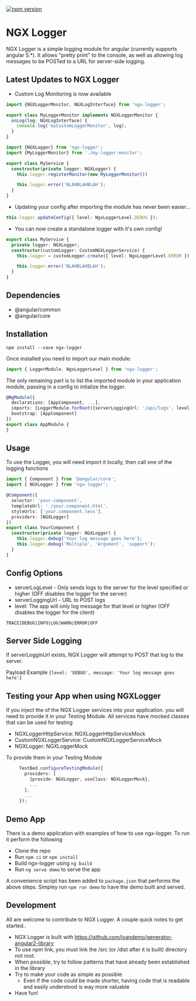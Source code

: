 [![npm version](https://badge.fury.io/js/ngx-logger.svg)](https://www.npmjs.com/package/ngx-logger)

# NGX Logger

NGX Logger is a simple logging module for angular (currently supports angular 5.\*). It allows "pretty print" to the console, as well as allowing log messages to be POSTed to a URL for server-side logging.

## Latest Updates to NGX Logger

- Custom Log Monitoring is now available
```typescript
import {NGXLoggerMonitor, NGXLogInterface} from 'ngx-logger';

export class MyLoggerMonitor implements NGXLoggerMonitor {
  onLog(log: NGXLogInterface) {
    console.log('myCustomLoggerMonitor', log);
  }
}
```

```typescript
import {NGXLogger} from 'ngx-logger';
import {MyLoggerMonitor} from './my-logger-monitor';

export class MyService {
  constructor(private logger: NGXLogger) {
    this.logger.registerMonitor(new MyLoggerMonitor())

    this.logger.error('BLAHBLAHBLAH');
  }
}
```



- Updating your config after importing the module has never been easier...


```typescript
this.logger.updateConfig({ level: NgxLoggerLevel.DEBUG });
```

- You can now create a standalone logger with it's own config!


```typescript
export class MyService {
  private logger: NGXLogger;
  constructor(customLogger: CustomNGXLoggerService) {
    this.logger = customLogger.create({ level: NgxLoggerLevel.ERROR });

    this.logger.error('BLAHBLAHBLAH');
  }
}
```

## Dependencies

- @angular/common
- @angular/core

## Installation

```shell
npm install --save ngx-logger
```

Once installed you need to import our main module:

```typescript
import { LoggerModule, NgxLoggerLevel } from 'ngx-logger';
```

The only remaining part is to list the imported module in your application module, passing in a config to intialize the logger.

```typescript
@NgModule({
  declarations: [AppComponent, ...],
  imports: [LoggerModule.forRoot({serverLoggingUrl: '/api/logs', level: NgxLoggerLevel.DEBUG, serverLogLevel: NgxLoggerLevel.ERROR}), ...],
  bootstrap: [AppComponent]
})
export class AppModule {
}
```

## Usage

To use the Logger, you will need import it locally, then call one of the logging functions

```typescript
import { Component } from '@angular/core';
import { NGXLogger } from 'ngx-logger';

@Component({
  selector: 'your-component',
  templateUrl: './your.component.html',
  styleUrls: ['your.component.less'],
  providers: [NGXLogger]
})
export class YourComponent {
  constructor(private logger: NGXLogger) {
    this.logger.debug('Your log message goes here');
    this.logger.debug('Multiple', 'Argument', 'support');
  }
}
```

## Config Options

- serverLogLevel - Only sends logs to the server for the level specified or higher (OFF disables the logger for the server)
- serverLoggingUrl - URL to POST logs
- level: The app will only log message for that level or higher (OFF disables the logger for the client)

```
TRACE|DEBUG|INFO|LOG|WARN|ERROR|OFF
```

## Server Side Logging

If serverLogginUrl exists, NGX Logger will attempt to POST that log to the server.

Payload Example
`{level: 'DEBUG', message: 'Your log message goes here'}`

## Testing your App when using NGXLogger

If you inject the of the NGX Logger services into your application. you will need to provide it in your Testing Module.
All services have mocked classes that can be used for testing

- NGXLoggerHttpService: NGXLoggerHttpServiceMock
- CustomNGXLoggerService: CustomNGXLoggerServiceMock
- NGXLogger: NGXLoggerMock

To provide them in your Testing Module

```typescript
     TestBed.configureTestingModule({
       providers: [
         {provide: NGXLogger, useClass: NGXLoggerMock},
         ...
       ],
       ...
     });
```

## Demo App

There is a demo application with examples of how to use ngx-logger. To run it perform the following

- Clone the repo
- Run `npm ci` or `npm install`
- Build ngx-logger using `ng build`
- Run `ng serve demo` to serve the app

A convenience script has been added to `package.json` that performs the above steps. Simpley run `npm run demo`
to have the demo built and served.

## Development

All are welcome to contribute to NGX Logger. A couple quick notes to get started..

- NGX Logger is built with https://github.com/jvandemo/generator-angular2-library
- To use npm link, you must link the /src (or /dist after it is built) directory not root.
- When possible, try to follow patterns that have already been established in the library
- Try to make your code as simple as possible
  - Even if the code could be made shorter, having code that is readable and easily understood is way more valuable
- Have fun!

